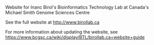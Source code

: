 Website for Inanc Birol's Bioinformatics Technology Lab at Canada's Michael Smith Genome Sciences Centre

See the full website at http://www.birollab.ca

For more information about updating the website, see https://www.bcgsc.ca/wiki/display/BTL/birollab.ca+website+guide
